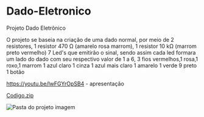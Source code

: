 # Dado-Eletronico
Projeto Dado Eletrônico

O projeto se baseia na criação de uma dado normal, por meio de 2 resistores,  1 resistor 470 Ω (amarelo rosa marrom), 1 resistor 10 kΩ (marrom preto vermelho) 7 Led's que emitirão o sinal, sendo assim cada led formara um lado do dado com seu respectivo valor de 1 a 6, 3 fios vermelhos,1 rosa,1 roxo,1 marrom
1 azul claro
1 cinza
1 azul mais claro
1 amarelo
1 verde
9 preto
1 botão


https://youtu.be/lwFGYrOpSB4 - apresentação



[Codigo.zip](https://github.com/Leolfaa/Dado-Eletr-nico/files/13205034/Codigo.zip)


![Pasta do projeto imagem](https://github.com/Leolfaa/Dado-Eletr-nico/assets/145991364/93e844d5-58a1-43af-b28b-124cf0ff6943)
